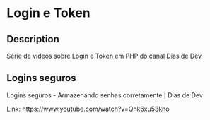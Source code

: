 # Login e Token

## Description
Série de vídeos sobre Login e Token em PHP do canal Dias de Dev

## Logins seguros
Logins seguros - Armazenando senhas corretamente | Dias de Dev

Link: https://www.youtube.com/watch?v=Qhk6xu53kho

